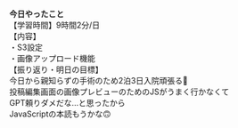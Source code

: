 **今日やったこと**<br>
【学習時間】9時間2分/日<br>
【内容】<br>
・S3設定<br>
・画像アップロード機能<br>
【振り返り・明日の目標】<br>
今日から親知らずの手術のため2泊3日入院頑張る🦷<br>
投稿編集画面の画像プレビューのためのJSがうまく行かなくて<br>
GPT頼りダメだな…と思ったから<br>
JavaScriptの本読もうかな🙃
